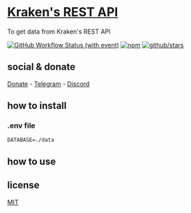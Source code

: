 # [Kraken's REST API](https://docs.kraken.com/rest/)

To get data from Kraken's REST API

[![GitHub Workflow Status (with event)](https://img.shields.io/github/actions/workflow/status/brtmvdl/kraken-api/npm-publish.yml?label=GitHub%20Actions&link=https%3A%2F%2Fgithub.com%2Fbrtmvdl%2Fkraken-api%2Factions%2Fworkflows%2Fnpm-publish.yml)](https://github.com/brtmvdl/kraken-api/actions/workflows/npm-publish.yml) [![npm](https://img.shields.io/npm/dw/%40brtmvdl/kraken-api?label=NPM%20Weekly%20Downloads)](https://www.npmjs.com/package/@brtmvdl/kraken-api) [![github/stars](https://img.shields.io/github/stars/brtmvdl/kraken-api?style=social)](https://img.shields.io/github/stars/brtmvdl/kraken-api?style=social) 

## social & donate

[Donate](https://link.mercadopago.com.br/brtmvdl) - [Telegram](https://t.me/+KRmg5MlqgMk0MTg5) - [Discord](https://discord.gg/auCmnvV2)

## how to install

### .env file

```
DATABASE=./data
```

## how to use

## license

[MIT](./LICENSE)
